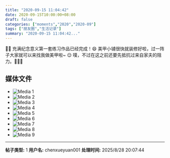```yaml
---
title: "2020-09-15 11:04:42"
date: 2020-09-15T10:00:00+08:00
draft: false
categories: ["moments","2020","2020-09"]
tags: ["朋友圈","生活记录"]
summary: "2020-09-15 11:04:42..."
---
```


💅🏻 充满纪念意义第一套练习作品已经完成！😄 美甲小铺很快就装修好啦，过一阵子大家就可以来找我做美甲啦~ 😌 噗，不过在这之前还要先抵抗过来自家夫的阻力。🤣🤣🤣

## 媒体文件

- ![Media 1](/Moments/photos/2020-09-15/202009151104420.jpg)
- ![Media 2](/Moments/photos/2020-09-15/202009151104421.jpg)
- ![Media 3](/Moments/photos/2020-09-15/202009151104422.jpg)
- ![Media 4](/Moments/photos/2020-09-15/202009151104423.jpg)
- ![Media 5](/Moments/photos/2020-09-15/202009151104424.jpg)
- ![Media 6](/Moments/photos/2020-09-15/202009151104425.jpg)
- ![Media 7](/Moments/photos/2020-09-15/202009151104426.jpg)
- ![Media 8](/Moments/photos/2020-09-15/202009151104427.jpg)
- ![Media 9](/Moments/photos/2020-09-15/202009151104428.jpg)

---

**帖子类型:** 1
**用户名:** chenxueyuan001
**处理时间:** 2025/8/28 20:07:44
